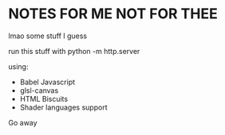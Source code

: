 # NOTES FOR ME NOT FOR THEE
lmao some stuff I guess

run this stuff with 
python -m http.server

using:
 - Babel Javascript
 - glsl-canvas
 - HTML Biscuits
 - Shader languages support
 
 Go away


